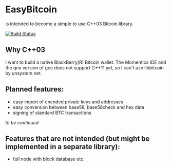 EasyBitcoin
===========

is intended to become a simple to use C++03 Bitcoin library.

[![Build Status](https://travis-ci.org/sgeisler/EasyBitcoin.svg?branch=master)](https://travis-ci.org/sgeisler/EasyBitcoin)


Why C++03
---------
I want to build a native BlackBerry(R) Bitcoin wallet. The Momentics IDE and the qnx version of gcc does not support
C++11 yet, so I can't use libbitcoin by unsystem.net. 


Planned features:
-----------------

* easy import of encoded private keys and addresses
* easy conversion between base58, base58check and hex data
* signing of standard BTC transactions

*to be continued*


Features that are not intended (but might be implemented in a separate library):
--------------------------------------------------------------------------------

* full node with block database etc.
